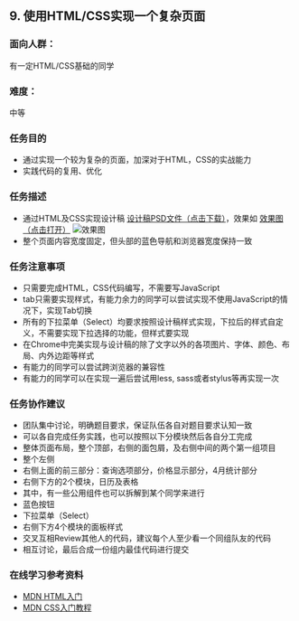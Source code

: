 ## 9. 使用HTML/CSS实现一个复杂页面
### 面向人群：
有一定HTML/CSS基础的同学

### 难度：
中等

### 任务目的
* 通过实现一个较为复杂的页面，加深对于HTML，CSS的实战能力
* 实践代码的复用、优化

### 任务描述
* 通过HTML及CSS实现设计稿 [设计稿PSD文件（点击下载）](http://7xrp04.com1.z0.glb.clouddn.com/task_1_9_1.psd)，效果如 [效果图（点击打开）](http://7xrp04.com1.z0.glb.clouddn.com/task_1_9_2.jpg)
![效果图](http://7xrp04.com1.z0.glb.clouddn.com/task_1_9_2.jpg)
* 整个页面内容宽度固定，但头部的蓝色导航和浏览器宽度保持一致

### 任务注意事项
* 只需要完成HTML，CSS代码编写，不需要写JavaScript
* tab只需要实现样式，有能力余力的同学可以尝试实现不使用JavaScript的情况下，实现Tab切换
* 所有的下拉菜单（Select）均要求按照设计稿样式实现，下拉后的样式自定义，不需要实现下拉选择的功能，但样式要实现
* 在Chrome中完美实现与设计稿的除了文字以外的各项图片、字体、颜色、布局、内外边距等样式
* 有能力的同学可以尝试跨浏览器的兼容性
* 有能力的同学可以在实现一遍后尝试用less, sass或者stylus等再实现一次

### 任务协作建议
* 团队集中讨论，明确题目要求，保证队伍各自对题目要求认知一致
* 可以各自完成任务实践，也可以按照以下分模块然后各自分工完成
* 整体页面布局，整个顶部，右侧的面包屑，及右侧中间的两个第一组项目
* 整个左侧
* 右侧上面的前三部分：查询选项部分，价格显示部分，4月统计部分
* 右侧下方的2个模块，日历及表格
* 其中，有一些公用组件也可以拆解到某个同学来进行
* 蓝色按钮
* 下拉菜单（Select）
* 右侧下方4个模块的面板样式
* 交叉互相Review其他人的代码，建议每个人至少看一个同组队友的代码
* 相互讨论，最后合成一份组内最佳代码进行提交

### 在线学习参考资料
* [MDN HTML入门](https://developer.mozilla.org/en/docs/Web/Guide/HTML/Introduction)
* [MDN CSS入门教程](https://developer.mozilla.org/en/docs/Web/Guide/CSS/Getting_started)
